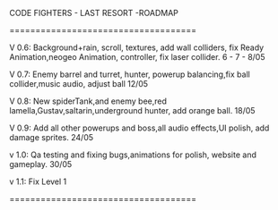 CODE FIGHTERS - LAST RESORT -ROADMAP

====================================

V 0.6: Background+rain, scroll, textures, add wall colliders, fix Ready Animation,neogeo Animation, controller, fix laser collider. 6 - 7 - 8/05

V 0.7: Enemy barrel and turret, hunter, powerup balancing,fix ball collider,music audio, adjust ball 12/05

V 0.8: New spiderTank,and enemy bee,red lamella,Gustav,saltarin,underground hunter, add orange ball. 18/05

V 0.9: Add all other powerups and boss,all audio effects,UI polish, add damage sprites. 24/05

v 1.0: Qa testing and fixing bugs,animations for polish, website and gameplay. 30/05

v 1.1: Fix Level 1

====================================
